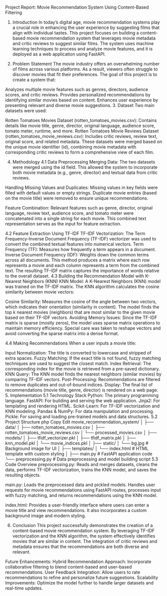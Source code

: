 Project Report: Movie Recommendation System Using Content-Based Filtering
1. Introduction
In today’s digital age, movie recommendation systems play a crucial role in enhancing the user experience by suggesting films that align with individual tastes. This project focuses on building a content-based movie recommendation system that leverages movie metadata and critic reviews to suggest similar films. The system uses machine learning techniques to process and analyze movie features, and it is deployed as a web application using FastAPI.

2. Problem Statement
The movie industry offers an overwhelming number of films across various platforms. As a result, viewers often struggle to discover movies that fit their preferences. The goal of this project is to create a system that:

Analyzes multiple movie features such as genres, directors, audience scores, and critic reviews.
Provides personalized recommendations by identifying similar movies based on content.
Enhances user experience by presenting relevant and diverse movie suggestions.
3. Dataset
Two main datasets were used:

Rotten Tomatoes Movies Dataset (rotten_tomatoes_movies.csv):
Contains details like movie title, genre, director, original language, audience score, tomato meter, runtime, and more.
Rotten Tomatoes Movie Reviews Dataset (rotten_tomatoes_movie_reviews.csv):
Includes critic reviews, review text, original score, and related metadata.
These datasets were merged based on the unique movie identifier (id), combining movie metadata with corresponding critic reviews to form a comprehensive view of each film.

4. Methodology
4.1 Data Preprocessing
Merging Data:
The two datasets were merged using the id field. This allowed the system to incorporate both movie metadata (e.g., genre, director) and textual data from critic reviews.

Handling Missing Values and Duplicates:
Missing values in key fields were filled with default values or empty strings. Duplicate movie entries (based on the movie title) were removed to ensure unique recommendations.

Feature Combination:
Relevant features such as genre, director, original language, review text, audience score, and tomato meter were concatenated into a single string for each movie. This combined text representation serves as the input for feature extraction.

4.2 Feature Extraction Using TF-IDF
TF-IDF Vectorization:
The Term Frequency-Inverse Document Frequency (TF-IDF) vectorizer was used to convert the combined textual features into numerical vectors.
Term Frequency (TF): Measures how frequently a term appears in a document.
Inverse Document Frequency (IDF): Weights down the common terms across all documents.
This method produces a matrix where each row represents a movie and each column represents a term from the combined text. The resulting TF-IDF matrix captures the importance of words relative to the overall dataset.
4.3 Building the Recommendation Model with K-Nearest Neighbors (KNN)
KNN Model:
A K-Nearest Neighbors (KNN) model was trained on the TF-IDF matrix. The KNN algorithm calculates the cosine similarity between movie vectors:

Cosine Similarity: Measures the cosine of the angle between two vectors, which indicates their orientation (similarity in content).
The model finds the top k nearest movies (neighbors) that are most similar to the given movie based on their TF-IDF vectors.
Avoiding Memory Issues:
Since the TF-IDF matrix is sparse (mostly zeros), the model uses sparse matrix operations to maintain memory efficiency. Special care was taken to reshape vectors and avoid converting the sparse matrix into a dense format.

4.4 Making Recommendations
When a user inputs a movie title:

Input Normalization: The title is converted to lowercase and stripped of extra spaces.
Fuzzy Matching: If the exact title is not found, fuzzy matching techniques are used to suggest the closest match.
Index Retrieval: The corresponding index for the movie is retrieved from a pre-saved dictionary.
KNN Query: The KNN model finds the nearest neighbors (similar movies) by comparing TF-IDF vectors.
Post-Processing: Recommendations are filtered to remove duplicates and out-of-bound indices.
Display: The final list of recommendations (movie title, genre, director) is rendered on a web page.
5. Implementation
5.1 Technology Stack
Python: The primary programming language.
FastAPI: For building and serving the web application.
Jinja2: For templating and rendering HTML.
Scikit-Learn: For TF-IDF vectorization and KNN modeling.
Pandas & NumPy: For data manipulation and processing.
Pickle: For saving and loading pre-trained models and data structures.
5.2 Project Structure
php
Copy
Edit
movie_recommendation_system/
│
├── data/
│   ├── rotten_tomatoes_movies.csv
│   ├── rotten_tomatoes_movie_reviews.csv
│   └── processed_movies.csv
│
├── models/
│   ├── tfidf_vectorizer.pkl
│   ├── tfidf_matrix.pkl
│   ├── knn_model.pkl
│   └── movie_indices.pkl
│
├── static/
│   └── bg.jpg          # Background image for UI
│
├── templates/
│   └── index.html      # HTML template with custom styling
│
├── main.py             # FastAPI application code
└── preprocessing.py    # Data preprocessing and model building script
5.3 Code Overview
preprocessing.py:
Reads and merges datasets, cleans the data, performs TF-IDF vectorization, trains the KNN model, and saves the resulting objects.

main.py:
Loads the preprocessed data and pickled models. Handles user requests for movie recommendations using FastAPI routes, processes input with fuzzy matching, and returns recommendations using the KNN model.

index.html:
Provides a user-friendly interface where users can enter a movie title and view recommendations. It also incorporates a custom background image and modern styling.

6. Conclusion
This project successfully demonstrates the creation of a content-based movie recommendation system. By leveraging TF-IDF vectorization and the KNN algorithm, the system effectively identifies movies that are similar in content. The integration of critic reviews and metadata ensures that the recommendations are both diverse and relevant.

Future Enhancements:
Hybrid Recommendation Approach: Incorporate collaborative filtering to blend content-based and user-based recommendations.
User Feedback Integration: Allow users to rate recommendations to refine and personalize future suggestions.
Scalability Improvements: Optimize the model further to handle larger datasets and real-time updates.
